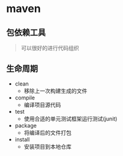 # maven

## 包依赖工具
> 可以很好的进行代码组织

## 生命周期
- clean
  - 移除上一次构建生成的文件
- compile
  - 编译项目源代码
- test
  - 使用合适的单元测试框架运行测试(junit) 
- package
  - 将编译后的文件打包
- install
  - 安装项目到本地仓库
